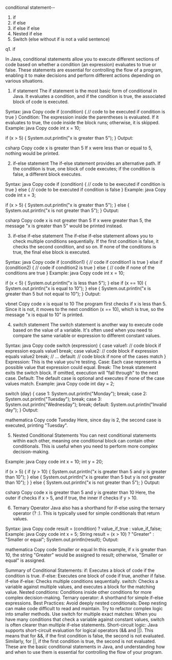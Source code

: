 conditional statement--

1. if
2. if else
3. if 
    else if
    else
4. Nested if else
5. Switch (else without if is not a valid sentence)

q1. if 


In Java, conditional statements allow you to execute different sections of code based on whether a condition (an expression) evaluates to true or false. These statements are essential for controlling the flow of a program, enabling it to make decisions and perform different actions depending on various situations.

1. if statement
The if statement is the most basic form of conditional in Java. It evaluates a condition, and if the condition is true, the associated block of code is executed.

Syntax:
java
Copy code
if (condition) {
    // code to be executed if condition is true
}
Condition: The expression inside the parentheses is evaluated. If it evaluates to true, the code inside the block runs; otherwise, it is skipped.
Example:
java
Copy code
int x = 10;

if (x > 5) {
    System.out.println("x is greater than 5");
}
Output:

csharp
Copy code
x is greater than 5
If x were less than or equal to 5, nothing would be printed.

2. if-else statement
The if-else statement provides an alternative path. If the condition is true, one block of code executes; if the condition is false, a different block executes.

Syntax:
java
Copy code
if (condition) {
    // code to be executed if condition is true
} else {
    // code to be executed if condition is false
}
Example:
java
Copy code
int x = 3;

if (x > 5) {
    System.out.println("x is greater than 5");
} else {
    System.out.println("x is not greater than 5");
}
Output:

csharp
Copy code
x is not greater than 5
If x were greater than 5, the message "x is greater than 5" would be printed instead.

3. if-else if-else statement
The if-else if-else statement allows you to check multiple conditions sequentially. If the first condition is false, it checks the second condition, and so on. If none of the conditions is true, the final else block is executed.

Syntax:
java
Copy code
if (condition1) {
    // code if condition1 is true
} else if (condition2) {
    // code if condition2 is true
} else {
    // code if none of the conditions are true
}
Example:
java
Copy code
int x = 10;

if (x < 5) {
    System.out.println("x is less than 5");
} else if (x == 10) {
    System.out.println("x is equal to 10");
} else {
    System.out.println("x is greater than 5 but not equal to 10");
}
Output:

vbnet
Copy code
x is equal to 10
The program first checks if x is less than 5. Since it is not, it moves to the next condition (x == 10), which is true, so the message "x is equal to 10" is printed.

4. switch statement
The switch statement is another way to execute code based on the value of a variable. It's often used when you need to compare the same variable or expression to different constant values.

Syntax:
java
Copy code
switch (expression) {
    case value1:
        // code block if expression equals value1
        break;
    case value2:
        // code block if expression equals value2
        break;
    // ...
    default:
        // code block if none of the cases match
}
Expression: This is the value you're testing.
Case: Each case represents a possible value that expression could equal.
Break: The break statement exits the switch block. If omitted, execution will "fall through" to the next case.
Default: The default case is optional and executes if none of the case values match.
Example:
java
Copy code
int day = 2;

switch (day) {
    case 1:
        System.out.println("Monday");
        break;
    case 2:
        System.out.println("Tuesday");
        break;
    case 3:
        System.out.println("Wednesday");
        break;
    default:
        System.out.println("Invalid day");
}
Output:

mathematica
Copy code
Tuesday
Here, since day is 2, the second case is executed, printing "Tuesday".

5. Nested Conditional Statements
You can nest conditional statements within each other, meaning one conditional block can contain other conditionals. This is useful when you need to perform more complex decision-making.

Example:
java
Copy code
int x = 10;
int y = 20;

if (x > 5) {
    if (y > 10) {
        System.out.println("x is greater than 5 and y is greater than 10");
    } else {
        System.out.println("x is greater than 5 but y is not greater than 10");
    }
} else {
    System.out.println("x is not greater than 5");
}
Output:

csharp
Copy code
x is greater than 5 and y is greater than 10
Here, the outer if checks if x > 5, and if true, the inner if checks if y > 10.

6. Ternary Operator
Java also has a shorthand for if-else using the ternary operator (? :). This is typically used for simple conditionals that return values.

Syntax:
java
Copy code
result = (condition) ? value_if_true : value_if_false;
Example:
java
Copy code
int x = 5;
String result = (x > 10) ? "Greater" : "Smaller or equal";
System.out.println(result);
Output:

mathematica
Copy code
Smaller or equal
In this example, if x is greater than 10, the string "Greater" would be assigned to result; otherwise, "Smaller or equal" is assigned.

Summary of Conditional Statements:
if: Executes a block of code if the condition is true.
if-else: Executes one block of code if true, another if false.
if-else if-else: Checks multiple conditions sequentially.
switch: Checks a variable against multiple values, and executes a block for the matching value.
Nested conditions: Conditions inside other conditions for more complex decision-making.
Ternary operator: A shorthand for simple if-else expressions.
Best Practices:
Avoid deeply nested conditionals: Deep nesting can make code difficult to read and maintain. Try to refactor complex logic into smaller methods.
Use switch for multiple exact matches: When you have many conditions that check a variable against constant values, switch is often clearer than multiple if-else statements.
Short-circuit logic: Java supports short-circuit evaluation for logical operators (&& and ||). This means that for &&, if the first condition is false, the second is not evaluated. Similarly, for ||, if the first condition is true, the second is not evaluated.
These are the basic conditional statements in Java, and understanding how and when to use them is essential for controlling the flow of your program.